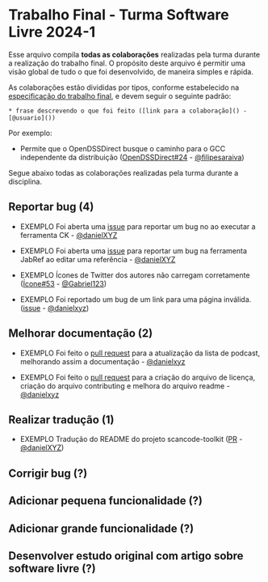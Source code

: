 # Trabalho Final - Turma Software Livre 2024-1

Esse arquivo compila **todas as colaborações** realizadas pela turma durante a realização do trabalho final.
O propósito deste arquivo é permitir uma visão global de tudo o que foi desenvolvido, de maneira simples e rápida.

As colaborações estão divididas por tipos, conforme estabelecido na [especificação do trabalho final](TrabalhoFinal.md), e devem seguir o seguinte padrão:

`* frase descrevendo o que foi feito ([link para a colaboração]() - [@usuario]())`

Por exemplo:

* Permite que o OpenDSSDirect busque o caminho para o GCC independente da distribuição ([OpenDSSDirect#24](https://github.com/Muxelmann/OpenDSSDirect.make/pull/24) - [@filipesaraiva](https://github.com/filipesaraiva))

Segue abaixo todas as colaborações realizadas pela turma durante a disciplina.

## Reportar bug (4)

* EXEMPLO Foi aberta uma [issue](https://github.com/mauricioaniche/ck/issues/19) para reportar um bug no ao executar a ferramenta CK - [@danielXYZ](https://github.com/danielxyz/)

* EXEMPLO Foi aberta uma [issue](https://github.com/JabRef/jabref/issues/5100) para reportar um bug na ferramenta JabRef ao editar uma referência - [@danielXYZ](https://github.com/danielxyz/)

* EXEMPLO Ícones de Twitter dos autores não carregam corretamente ([Ícone#53](https://github.com/glugmvit/glugmvit.github.io/issues/53) - [@Gabriel123](https://github.com/Gabriel123))

* EXEMPLO Foi reportado um bug de um link para uma página inválida. ([issue](https://github.com/pokemongovet/pokemongovet.github.io/issues/78) - [@danielxyz](https://github.com/danielxyz))



## Melhorar documentação (2)

* EXEMPLO Foi feito o [pull request](https://github.com/DivulgacaoCientifica/divulgacaocientifica/pull/15) para a atualização da lista de podcast, melhorando assim a documentação - [@danielxyz](https://github.com/eriicf/)

* EXEMPLO Foi feito o [pull request](https://github.com/elvisthermo/formularioCategorizacao/pull/1) para a criação do arquivo de licença, criação do arquivo contributing e melhora do arquivo readme - [@danielxyz](https://github.com/eriicf/)


## Realizar tradução (1)

* EXEMPLO Tradução do README do projeto scancode-toolkit ([PR](https://github.com/nexB/scancode-toolkit/pull/1640) - [@danielXYZ](https://github.com/danielxyz))


## Corrigir bug (?)


## Adicionar pequena funcionalidade (?)


## Adicionar grande funcionalidade (?)



## Desenvolver estudo original com artigo sobre software livre (?)


